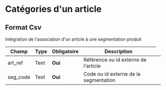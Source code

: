 # Catégories d'un article


<h2>Format Csv</h2><p>Int&#233;gration de l&#39;association d&#39;un article &#224; une segmentation produit</p>


<table style='width:100%'><thead><tr><th>Champ</th><th>Type</th><th>Obligatoire</th><th style='width:50%'>Description</th></tr></thead><tbody><tr><td>art_ref</td><td>Text</td><td><b>Oui</b></td><td>R&#233;f&#233;rence ou id externe de l&#39;article</td><td><tr><td>seg_code</td><td>Text</td><td><b>Oui</b></td><td>Code ou id externe de la segmentation</td><td></tbody></table>

